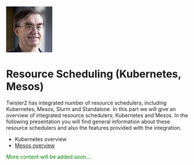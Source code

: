 <span style="display:block;text-align:left">![Geoffrey C. FOX](fox.png)</span>



# Resource Scheduling (Kubernetes, Mesos)

Twister2  has integrated number of resource schedulers; including Kubernetes,
Mesos, Slurm and Standalone. In this part we will give an overview of integrated resource schedulers;
Kubernetes and Mesos. In the following presentation you will find general information about these resource schedulers and
also the features provided with the integration.

* Kubernetes overview
* [Mesos overview](https://github.com/DSC-SPIDAL/twister2/raw/29dff0ee2190a7a99632b6cfea296b2aa8aaabc5/docs/tutorial/mesos.pdf)





<span style="color: green"> More content will be added soon.... </span>

